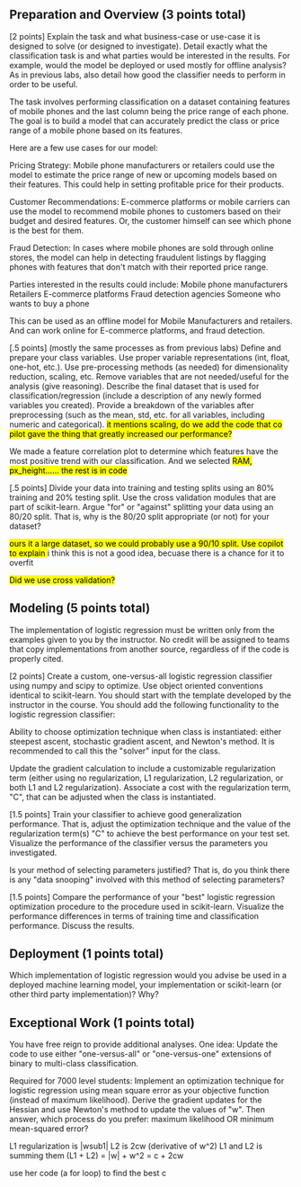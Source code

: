 ## Preparation and Overview (3 points total)

[2 points] Explain the task and what business-case or use-case it is designed to solve (or designed to investigate). Detail exactly what the classification task is and what parties would be interested in the results. For example, would the model be deployed or used mostly for offline analysis? As in previous labs, also detail how good the classifier needs to perform in order to be useful. 

The task involves performing classification on a dataset containing features of mobile phones and the last column being the price range of each phone. The goal is to build a model that can accurately predict the class or price range of a mobile phone based on its features.

Here are a few use cases for our model:

Pricing Strategy: Mobile phone manufacturers or retailers could use the model to estimate the price range of new or upcoming models based on their features. This could help in setting profitable price for their products.

Customer Recommendations: E-commerce platforms or mobile carriers can use the model to recommend mobile phones to customers based on their budget and desired features. Or, the customer himself can see which phone is the best for them.

Fraud Detection: In cases where mobile phones are sold through online stores, the model can help in detecting fraudulent listings by flagging phones with features that don't match with their reported price range.

Parties interested in the results could include:
Mobile phone manufacturers
Retailers
E-commerce platforms
Fraud detection agencies
Someone who wants to buy a phone

This can be used as an offline model for Mobile Manufacturers and retailers.
And can work online for E-commerce platforms, and fraud detection.


[.5 points] (mostly the same processes as from previous labs) Define and prepare your class variables. Use proper variable representations (int, float, one-hot, etc.). Use pre-processing methods (as needed) for dimensionality reduction, scaling, etc. Remove variables that are not needed/useful for the analysis (give reasoning). Describe the final dataset that is used for classification/regression (include a description of any newly formed variables you created). Provide a breakdown of the variables after preprocessing (such as the mean, std, etc. for all variables, including numeric and categorical). 
<mark> it mentions scaling, do we add the code that co pilot gave the thing that greatly increased our performance? </mark>

We made a feature correlation plot to determine which features have the most positive trend with our classification. And we selected <mark> RAM, px_height...... the rest is in code</mark>


[.5 points] Divide your data into training and testing splits using an 80% training and 20% testing split. Use the cross validation modules that are part of scikit-learn. Argue "for" or "against" splitting your data using an 80/20 split. That is, why is the 80/20 split appropriate (or not) for your dataset?  

<mark> ours it a large dataset, so we could probably use a 90/10 split. Use copilot to explain </mark> i think this is not a good idea, becuase there is a chance for it to overfit

<mark> Did we use cross validation?</mark>

## Modeling (5 points total)

The implementation of logistic regression must be written only from the examples given to you by the instructor. No credit will be assigned to teams that copy implementations from another source, regardless of if the code is properly cited. 

[2 points] Create a custom, one-versus-all logistic regression classifier using numpy and scipy to optimize. Use object oriented conventions identical to scikit-learn. You should start with the template developed by the instructor in the course. You should add the following functionality to the logistic regression classifier:

Ability to choose optimization technique when class is instantiated: either steepest ascent, stochastic gradient ascent, and Newton's method. It is recommended to call this the "solver" input for the class.

Update the gradient calculation to include a customizable regularization term (either using no regularization, L1 regularization, L2 regularization, or both L1 and L2 regularization). Associate a cost with the regularization term, "C", that can be adjusted when the class is instantiated.  

[1.5 points] Train your classifier to achieve good generalization performance. That is, adjust the optimization technique and the value of the regularization term(s) "C" to achieve the best performance on your test set. Visualize the performance of the classifier versus the parameters you investigated.

Is your method of selecting parameters justified? That is, do you think there is any "data snooping" involved with this method of selecting parameters?

[1.5 points] Compare the performance of your "best" logistic regression optimization procedure to the procedure used in scikit-learn. Visualize the performance differences in terms of training time and classification performance. Discuss the results. 

## Deployment (1 points total)

Which implementation of logistic regression would you advise be used in a deployed machine learning model, your implementation or scikit-learn (or other third party implementation)? Why?

## Exceptional Work (1 points total)

You have free reign to provide additional analyses. One idea: Update the code to use either "one-versus-all" or "one-versus-one" extensions of binary to multi-class classification. 

Required for 7000 level students: Implement an optimization technique for logistic regression using mean square error as your objective function (instead of maximum likelihood). Derive the gradient updates for the Hessian and use Newton's method to update the values of "w". Then answer, which process do you prefer: maximum likelihood OR minimum mean-squared error?

L1 regularization  is |wsub1|
L2 is 2cw (derivative of w^2)
L1 and L2 is summing them (L1 + L2) = |w| + w^2 = c + 2cw

use her code (a for loop) to find the best c